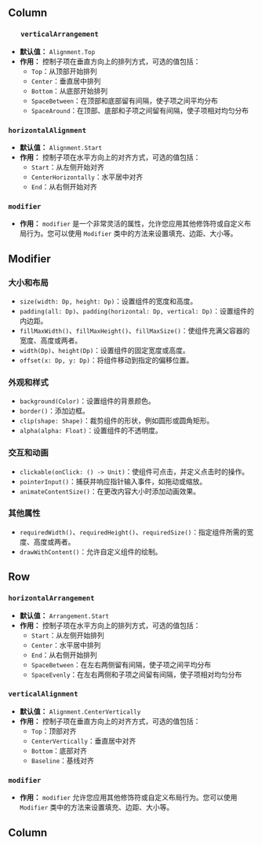 ## Column

### `   verticalArrangement`

- **默认值：** `Alignment.Top`
- **作用：** 控制子项在垂直方向上的排列方式，可选的值包括：
    - `Top`：从顶部开始排列
    - `Center`：垂直居中排列
    - `Bottom`：从底部开始排列
    - `SpaceBetween`：在顶部和底部留有间隔，使子项之间平均分布
    - `SpaceAround`：在顶部、底部和子项之间留有间隔，使子项相对均匀分布

### `horizontalAlignment`

- **默认值：** `Alignment.Start`
- **作用：** 控制子项在水平方向上的对齐方式，可选的值包括：
    - `Start`：从左侧开始对齐
    - `CenterHorizontally`：水平居中对齐
    - `End`：从右侧开始对齐

### `modifier`

- **作用：** `modifier` 是一个非常灵活的属性，允许您应用其他修饰符或自定义布局行为。您可以使用 `Modifier` 类中的方法来设置填充、边距、大小等。



## Modifier

### 大小和布局

- `size(width: Dp, height: Dp)`：设置组件的宽度和高度。
- `padding(all: Dp)`、`padding(horizontal: Dp, vertical: Dp)`：设置组件的内边距。
- `fillMaxWidth()`、`fillMaxHeight()`、`fillMaxSize()`：使组件充满父容器的宽度、高度或两者。
- `width(Dp)`、`height(Dp)`：设置组件的固定宽度或高度。
- `offset(x: Dp, y: Dp)`：将组件移动到指定的偏移位置。

### 外观和样式

- `background(Color)`：设置组件的背景颜色。
- `border()`：添加边框。
- `clip(shape: Shape)`：裁剪组件的形状，例如圆形或圆角矩形。
- `alpha(alpha: Float)`：设置组件的不透明度。

### 交互和动画

- `clickable(onClick: () -> Unit)`：使组件可点击，并定义点击时的操作。
- `pointerInput()`：捕获并响应指针输入事件，如拖动或缩放。
- `animateContentSize()`：在更改内容大小时添加动画效果。

### 其他属性

- `requiredWidth()`、`requiredHeight()`、`requiredSize()`：指定组件所需的宽度、高度或两者。
- `drawWithContent()`：允许自定义组件的绘制。




## Row

### `horizontalArrangement`

- **默认值：** `Arrangement.Start`
- **作用：** 控制子项在水平方向上的排列方式，可选的值包括：
    - `Start`：从左侧开始排列
    - `Center`：水平居中排列
    - `End`：从右侧开始排列
    - `SpaceBetween`：在左右两侧留有间隔，使子项之间平均分布
    - `SpaceEvenly`：在左右两侧和子项之间留有间隔，使子项相对均匀分布

### `verticalAlignment`

- **默认值：** `Alignment.CenterVertically`
- **作用：** 控制子项在垂直方向上的对齐方式，可选的值包括：
    - `Top`：顶部对齐
    - `CenterVertically`：垂直居中对齐
    - `Bottom`：底部对齐
    - `Baseline`：基线对齐

### `modifier`

- **作用：** `modifier` 允许您应用其他修饰符或自定义布局行为。您可以使用 `Modifier` 类中的方法来设置填充、边距、大小等。
## Column